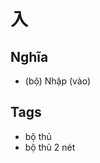 # 入

## Nghĩa
* (bộ) Nhập (vào)

## Tags
* bộ thủ
* bộ thủ 2 nét

<script>window.HANZI_FIELD='入';</script>